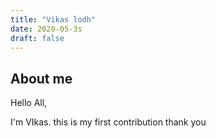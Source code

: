 ```yaml
---
title: "Vikas lodh"
date: 2020-05-3s
draft: false
---
```


## About me
Hello All,

I'm VIkas.
this is my first contribution
thank you    